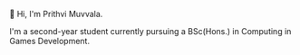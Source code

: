 👋 Hi, I'm Prithvi Muvvala.
<!---
I’m interested in ...
- 🌱 I’m currently learning ...
- 💞️ I’m looking to collaborate on ...
- 📫 How to reach me ...
--->
I'm a second-year student currently pursuing a BSc(Hons.) in Computing in Games Development. 



<!---
Prithvi9518/Prithvi9518 is a ✨ special ✨ repository because its `README.md` (this file) appears on your GitHub profile.
You can click the Preview link to take a look at your changes.
--->
